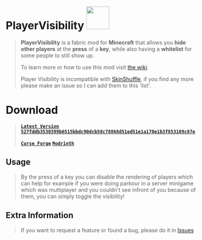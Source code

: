 # PlayerVisibility <img src="/assets/logo.png" width="60px"/>

>**PlayerVisibility** is a fabric mod for **Minecraft** that allows you **hide other players** at the **press** of a **key**, while also having a **whitelist** for some people to still show up.
>
>To learn more or how to use this mod visit [the wiki](https://github.com/xNasuni/PlayerVisibility/wiki).
>
> Player Visibility is incompatible with [SkinShuffle](https://modrinth.com/mod/skinshuffle), if you find any more please make an issue so I can add them to this 'list'.

>
# Download
> **[`Latest Version` `527fddb3530399b6515bbdc90dcb58c78868d51ed51e1a170e1b3f853109c87e`](https://github.com/xNasuni/PlayerVisibility/releases/latest)**
>
> **[`Curse Forge`](https://www.curseforge.com/minecraft/mc-mods/player-visibility)**
> **[`Modrinth`](https://modrinth.com/mod/player-visibility)**

## Usage
> By the press of a key you can disable the rendering of players which can help for example if you were doing parkour in a server minigame which was multiplayer and you couldn't see infront of you because of them, you can simply toggle the visibility!

## Extra Information

> If you want to request a feature or found a bug, please do it in [Issues](https://github.com/xNasuni/PlayerVisibility/issues)
